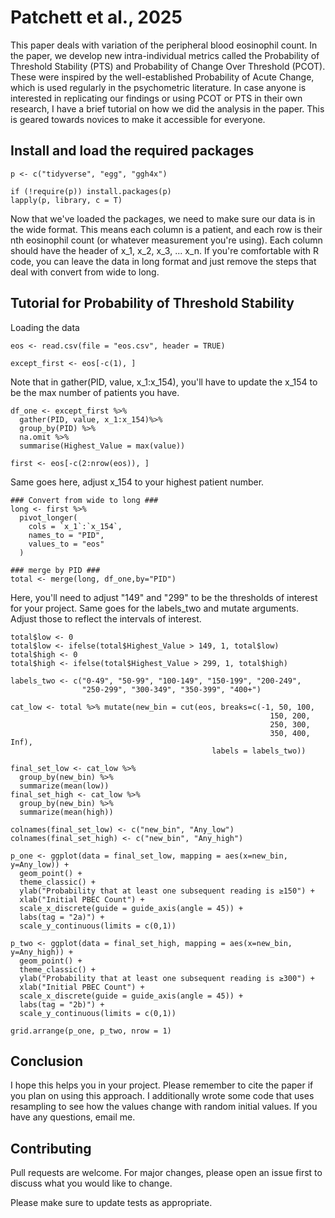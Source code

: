 # Patchett et al., 2025

This paper deals with variation of the peripheral blood eosinophil count. In the paper, we develop new intra-individual metrics called the Probability of Threshold Stability (PTS) and Probability of Change Over Threshold (PCOT). These were inspired by the well-established Probability of Acute Change, which is used regularly in the psychometric literature. In case anyone is interested in replicating our findings or using PCOT or PTS in their own research, I have a brief tutorial on how we did the analysis in the paper. This is geared towards novices to make it accessible for everyone.

## Install and load the required packages

```{r}
p <- c("tidyverse", "egg", "ggh4x")

if (!require(p)) install.packages(p)
lapply(p, library, c = T)
```
Now that we've loaded the packages, we need to make sure our data is in the wide format. This means each column is a patient, and each row is their nth eosinophil count (or whatever measurement you're using). Each column should have the header of x_1, x_2, x_3, ... x_n. If you're comfortable with R code, you can leave the data in long format and just remove the steps that deal with convert from wide to long.

## Tutorial for Probability of Threshold Stability
Loading the data
```{r}
eos <- read.csv(file = "eos.csv", header = TRUE)

except_first <- eos[-c(1), ] 
```
Note that in gather(PID, value, x_1:x_154), you'll have to update the x_154 to be the max number of patients you have.
```{r}
df_one <- except_first %>%
  gather(PID, value, x_1:x_154)%>%
  group_by(PID) %>%
  na.omit %>% 
  summarise(Highest_Value = max(value))

first <- eos[-c(2:nrow(eos)), ] 
```
Same goes here, adjust x_154 to your highest patient number.
```{r}
### Convert from wide to long ###
long <- first %>%
  pivot_longer(
    cols = `x_1`:`x_154`,
    names_to = "PID",
    values_to = "eos"
  )

### merge by PID ###
total <- merge(long, df_one,by="PID")
```
Here, you'll need to adjust "149" and "299" to be the thresholds of interest for your project. Same goes for the labels_two and mutate arguments. Adjust those to reflect the intervals of interest.
```{r}
total$low <- 0
total$low <- ifelse(total$Highest_Value > 149, 1, total$low)
total$high <- 0
total$high <- ifelse(total$Highest_Value > 299, 1, total$high)

labels_two <- c("0-49", "50-99", "100-149", "150-199", "200-249", 
                "250-299", "300-349", "350-399", "400+")

cat_low <- total %>% mutate(new_bin = cut(eos, breaks=c(-1, 50, 100, 
                                                          150, 200,
                                                          250, 300,
                                                          350, 400, Inf),
                                             labels = labels_two))

final_set_low <- cat_low %>% 
  group_by(new_bin) %>% 
  summarize(mean(low))
final_set_high <- cat_low %>% 
  group_by(new_bin) %>% 
  summarize(mean(high))

colnames(final_set_low) <- c("new_bin", "Any_low")
colnames(final_set_high) <- c("new_bin", "Any_high")

p_one <- ggplot(data = final_set_low, mapping = aes(x=new_bin, y=Any_low)) +
  geom_point() +
  theme_classic() +
  ylab("Probability that at least one subsequent reading is ≥150") +
  xlab("Initial PBEC Count") +
  scale_x_discrete(guide = guide_axis(angle = 45)) +
  labs(tag = "2a)") +
  scale_y_continuous(limits = c(0,1))

p_two <- ggplot(data = final_set_high, mapping = aes(x=new_bin, y=Any_high)) +
  geom_point() +
  theme_classic() +
  ylab("Probability that at least one subsequent reading is ≥300") +
  xlab("Initial PBEC Count") +
  scale_x_discrete(guide = guide_axis(angle = 45)) +
  labs(tag = "2b)") +
  scale_y_continuous(limits = c(0,1))

grid.arrange(p_one, p_two, nrow = 1)
```

## Conclusion
I hope this helps you in your project. Please remember to cite the paper if you plan on using this approach. I additionally wrote some code that uses resampling to see how the values change with random initial values.  If you have any questions, email me.

## Contributing

Pull requests are welcome. For major changes, please open an issue first to discuss what you would like to change.

Please make sure to update tests as appropriate.
